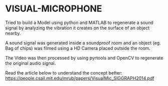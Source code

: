 # VISUAL-MICROPHONE
Tried to build a Model using python and MATLAB to regenerate a sound signal by analyzing the vibration it creates
on the surface of an object nearby.

A sound signal was generated inside a soundproof room and an object (eg. Bag of chips) was filmed using a
HD Camera placed outside the room.

The Video was then processed by using pyrtools and OpenCV to regenerate the original audio signal.

Read the article below to understand the concept better: https://people.csail.mit.edu/mrub/papers/VisualMic_SIGGRAPH2014.pdf
